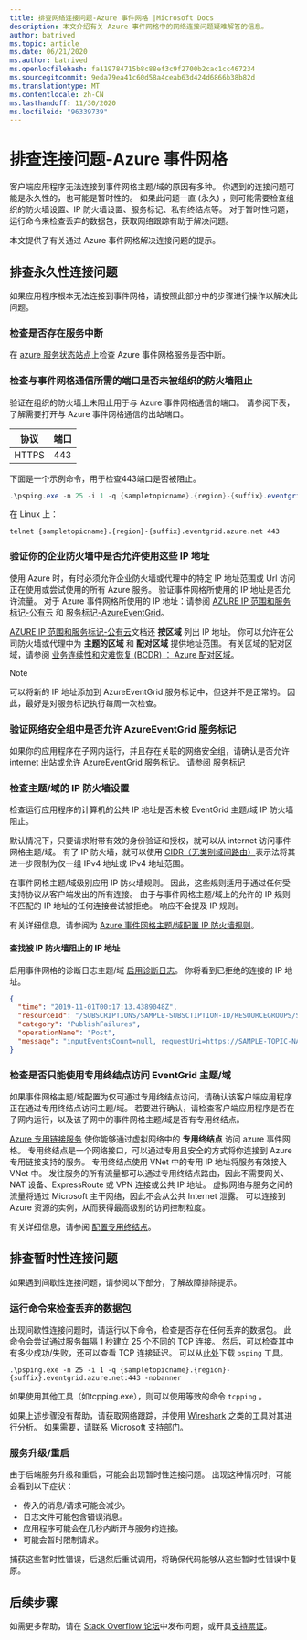 ```yaml
---
title: 排查网络连接问题-Azure 事件网格 |Microsoft Docs
description: 本文介绍有关 Azure 事件网格中的网络连接问题疑难解答的信息。
author: batrived
ms.topic: article
ms.date: 06/21/2020
ms.author: batrived
ms.openlocfilehash: fa119784715b8c88ef3c9f2700b2cac1cc467234
ms.sourcegitcommit: 9eda79ea41c60d58a4ceab63d424d6866b38b82d
ms.translationtype: MT
ms.contentlocale: zh-CN
ms.lasthandoff: 11/30/2020
ms.locfileid: "96339739"
---
```

# <a name="troubleshoot-connectivity-issues---azure-event-grid"></a>排查连接问题-Azure 事件网格

客户端应用程序无法连接到事件网格主题/域的原因有多种。 你遇到的连接问题可能是永久性的，也可能是暂时性的。 如果此问题一直 (永久) ，则可能需要检查组织的防火墙设置、IP 防火墙设置、服务标记、私有终结点等。 对于暂时性问题，运行命令来检查丢弃的数据包，获取网络跟踪有助于解决问题。

本文提供了有关通过 Azure 事件网格解决连接问题的提示。

## <a name="troubleshoot-permanent-connectivity-issues"></a>排查永久性连接问题

如果应用程序根本无法连接到事件网格，请按照此部分中的步骤进行操作以解决此问题。

### <a name="check-if-theres-a-service-outage"></a>检查是否存在服务中断

在 [azure 服务状态站点](https://azure.microsoft.com/status/)上检查 Azure 事件网格服务是否中断。

### <a name="check-if-the-ports-required-to-communicate-with-event-grid-arent-blocked-by-organizations-firewall"></a>检查与事件网格通信所需的端口是否未被组织的防火墙阻止

验证在组织的防火墙上未阻止用于与 Azure 事件网格通信的端口。 请参阅下表，了解需要打开与 Azure 事件网格通信的出站端口。

| 协议 | 端口 |
| -------- | ----- |
| HTTPS    | 443   |

下面是一个示例命令，用于检查443端口是否被阻止。

```powershell
.\psping.exe -n 25 -i 1 -q {sampletopicname}.{region}-{suffix}.eventgrid.azure.net:443 -nobanner
```

在 Linux 上：

```shell
telnet {sampletopicname}.{region}-{suffix}.eventgrid.azure.net 443
```

### <a name="verify-that-ip-addresses-are-allowed-in-your-corporate-firewall"></a>验证你的企业防火墙中是否允许使用这些 IP 地址

使用 Azure 时，有时必须允许企业防火墙或代理中的特定 IP 地址范围或 Url 访问正在使用或尝试使用的所有 Azure 服务。 验证事件网格所使用的 IP 地址是否允许流量。 对于 Azure 事件网格所使用的 IP 地址：请参阅 [AZURE IP 范围和服务标记-公有云](https://www.microsoft.com/download/details.aspx?id=56519) 和 [服务标记-AzureEventGrid](network-security.md#service-tags)。

[AZURE IP 范围和服务标记-公有云](https://www.microsoft.com/download/details.aspx?id=56519)文档还 **按区域** 列出 IP 地址。 你可以允许在公司防火墙或代理中为 **主题的区域** 和 **配对区域** 提供地址范围。 有关区域的配对区域，请参阅 [业务连续性和灾难恢复 (BCDR) ： Azure 配对区域](../best-practices-availability-paired-regions.md)。 

> [!NOTE]
> 可以将新的 IP 地址添加到 AzureEventGrid 服务标记中，但这并不是正常的。 因此，最好是对服务标记执行每周一次检查。

### <a name="verify-that-azureeventgrid-service-tag-is-allowed-in-your-network-security-groups"></a>验证网络安全组中是否允许 AzureEventGrid 服务标记

如果你的应用程序在子网内运行，并且存在关联的网络安全组，请确认是否允许 internet 出站或允许 AzureEventGrid 服务标记。 请参阅 [服务标记](../virtual-network/service-tags-overview.md)

### <a name="check-the-ip-firewall-settings-for-your-topicdomain"></a>检查主题/域的 IP 防火墙设置

检查运行应用程序的计算机的公共 IP 地址是否未被 EventGrid 主题/域 IP 防火墙阻止。

默认情况下，只要请求附带有效的身份验证和授权，就可以从 internet 访问事件网格主题/域。 有了 IP 防火墙，就可以使用 [CIDR（无类别域间路由）](https://en.wikipedia.org/wiki/Classless_Inter-Domain_Routing)表示法将其进一步限制为仅一组 IPv4 地址或 IPv4 地址范围。

在事件网格主题/域级别应用 IP 防火墙规则。 因此，这些规则适用于通过任何受支持协议从客户端发出的所有连接。 由于与事件网格主题/域上的允许的 IP 规则不匹配的 IP 地址的任何连接尝试被拒绝。 响应不会提及 IP 规则。

有关详细信息，请参阅为 [Azure 事件网格主题/域配置 IP 防火墙规则](configure-firewall.md)。

#### <a name="find-the-ip-addresses-blocked-by-ip-firewall"></a>查找被 IP 防火墙阻止的 IP 地址

启用事件网格的诊断日志主题/域 [启用诊断日志](enable-diagnostic-logs-topic.md#enable-diagnostic-logs-for-a-custom-topic)。 你将看到已拒绝的连接的 IP 地址。

```json
{
  "time": "2019-11-01T00:17:13.4389048Z",
  "resourceId": "/SUBSCRIPTIONS/SAMPLE-SUBSCTIPTION-ID/RESOURCEGROUPS/SAMPLE-RESOURCEGROUP-NAME/PROVIDERS/MICROSOFT.EVENTGRID/TOPICS/SAMPLE-TOPIC-NAME",
  "category": "PublishFailures",
  "operationName": "Post",
  "message": "inputEventsCount=null, requestUri=https://SAMPLE-TOPIC-NAME.region-suffix.eventgrid.azure.net/api/events, publisherInfo=PublisherInfo(category=User, inputSchema=EventGridEvent, armResourceId=/SUBSCRIPTIONS/SAMPLE-SUBSCTIPTION-ID/RESOURCEGROUPS/SAMPLE-RESOURCEGROUP-NAME/PROVIDERS/MICROSOFT.EVENTGRID/TOPICS/SAMPLE-TOPIC-NAME), httpStatusCode=Forbidden, errorType=ClientIPRejected, errorMessage=Publishing to SAMPLE-TOPIC-NAME.{region}-{suffix}.EVENTGRID.AZURE.NET by client {clientIp} is rejected due to IpAddress filtering rules."
}
```

### <a name="check-if-the-eventgrid-topicdomain-can-be-accessed-using-only-a-private-endpoint"></a>检查是否只能使用专用终结点访问 EventGrid 主题/域

如果事件网格主题/域配置为仅可通过专用终结点访问，请确认该客户端应用程序正在通过专用终结点访问主题/域。 若要进行确认，请检查客户端应用程序是否在子网内运行，以及该子网中的事件网格主题/域是否有专用终结点。

[Azure 专用链接服务](../private-link/private-link-overview.md) 使你能够通过虚拟网络中的 **专用终结点** 访问 azure 事件网格。 专用终结点是一个网络接口，可以通过专用且安全的方式将你连接到 Azure 专用链接支持的服务。 专用终结点使用 VNet 中的专用 IP 地址将服务有效接入 VNet 中。 发往服务的所有流量都可以通过专用终结点路由，因此不需要网关、NAT 设备、ExpressRoute 或 VPN 连接或公共 IP 地址。 虚拟网络与服务之间的流量将通过 Microsoft 主干网络，因此不会从公共 Internet 泄露。 可以连接到 Azure 资源的实例，从而获得最高级别的访问控制粒度。

有关详细信息，请参阅 [配置专用终结点](configure-private-endpoints.md)。

## <a name="troubleshoot-transient-connectivity-issues"></a>排查暂时性连接问题

如果遇到间歇性连接问题，请参阅以下部分，了解故障排除提示。

### <a name="run-the-command-to-check-dropped-packets"></a>运行命令来检查丢弃的数据包

出现间歇性连接问题时，请运行以下命令，检查是否存在任何丢弃的数据包。 此命令会尝试通过服务每隔 1 秒建立 25 个不同的 TCP 连接。 然后，可以检查其中有多少成功/失败，还可以查看 TCP 连接延迟。 可以从[此处](/sysinternals/downloads/psping)下载 `psping` 工具。

```shell
.\psping.exe -n 25 -i 1 -q {sampletopicname}.{region}-{suffix}.eventgrid.azure.net:443 -nobanner
```

如果使用其他工具（如tcpping.exe），则可以使用等效的命令 `tcpping` [ ](https://www.elifulkerson.com/projects/tcping.php)。

如果上述步骤没有帮助，请获取网络跟踪，并使用 [Wireshark](https://www.wireshark.org/) 之类的工具对其进行分析。 如果需要，请联系 [Microsoft 支持部门](https://support.microsoft.com/)。

### <a name="service-upgradesrestarts"></a>服务升级/重启

由于后端服务升级和重启，可能会出现暂时性连接问题。 出现这种情况时，可能会看到以下症状：

- 传入的消息/请求可能会减少。
- 日志文件可能包含错误消息。
- 应用程序可能会在几秒内断开与服务的连接。
- 可能会暂时限制请求。

捕获这些暂时性错误，后退然后重试调用，将确保代码能够从这些暂时性错误中复原。

## <a name="next-steps"></a>后续步骤

如需更多帮助，请在 [Stack Overflow 论坛](https://stackoverflow.com/questions/tagged/azure-eventgrid)中发布问题，或开具[支持票证](https://azure.microsoft.com/support/options/)。